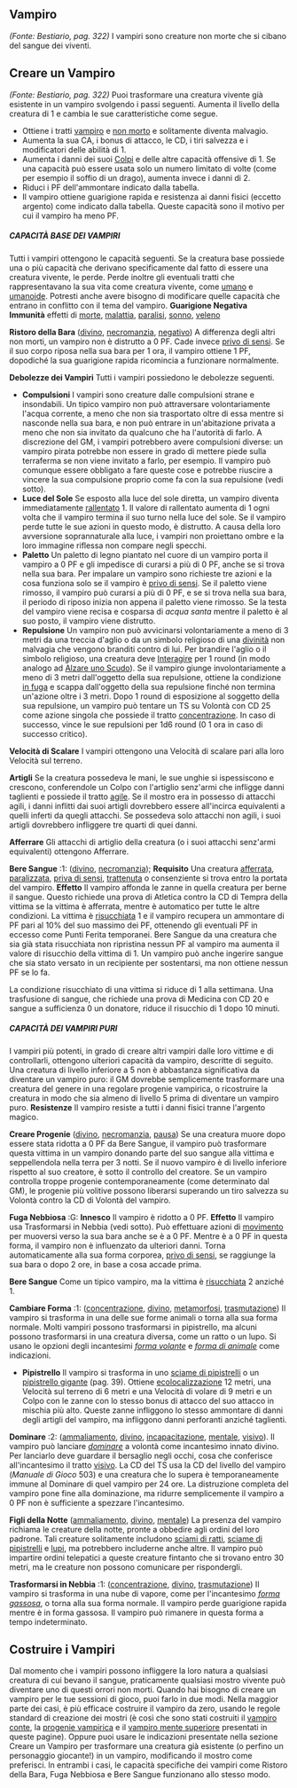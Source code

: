 ## **Vampiro**

_(Fonte: Bestiario, pag. 322)_ I vampiri sono creature non morte che si cibano
del sangue dei viventi.

## **Creare un Vampiro**

_(Fonte: Bestiario, pag. 322)_ Puoi trasformare una creatura vivente già
esistente in un vampiro svolgendo i passi seguenti. Aumenta il livello della
creatura di 1 e cambia le sue caratteristiche come segue.

- Ottiene i tratti [vampiro](/tratti/vampiro) e [non morto](/tratti/non-morto) e
  solitamente diventa malvagio.
- Aumenta la sua CA, i bonus di attacco, le CD, i tiri salvezza e i modificatori
  delle abilità di 1.
- Aumenta i danni dei suoi [Colpi](/azioni/base/colpire) e delle altre capacità
  offensive di 1. Se una capacità può essere usata solo un numero limitato di
  volte (come per esempio il soffio di un drago), aumenta invece i danni di 2.
- Riduci i PF dell'ammontare indicato dalla tabella.
- Il vampiro ottiene guarigione rapida e resistenza ai danni fisici (eccetto
  argento) come indicato dalla tabella. Queste capacità sono il motivo per cui
  il vampiro ha meno PF.

##### CAPACITÀ BASE DEI VAMPIRI

Tutti i vampiri ottengono le capacità seguenti. Se la creatura base possiede una
o più capacità che derivano specificamente dal fatto di essere una creatura
vivente, le perde. Perde inoltre gli eventuali tratti che rappresentavano la sua
vita come creatura vivente, come [umano](/tratti/umano) e
[umanoide](/tratti/umanoide). Potresti anche avere bisogno di modificare quelle
capacità che entrano in conflitto con il tema del vampiro. **Guarigione
Negativa\
Immunità** effetti di [morte](/tratti/morte), [malattia](/tratti/malattia), [paralisi](/condizioni/paralizzato),
[sonno](/tratti/sonno), [veleno](/tratti/veleno)

**Ristoro della Bara** ([divino](/tratti/divino),
[necromanzia](/tratti/necromanzia), [negativo](/tratti/negativo)) A differenza
degli altri non morti, un vampiro non è distrutto a 0 PF. Cade invece
[privo di sensi](/condizioni/privo-di-sensi). Se il suo corpo riposa nella sua
bara per 1 ora, il vampiro ottiene 1 PF, dopodiché la sua guarigione rapida
ricomincia a funzionare normalmente.

**Debolezze dei Vampiri** Tutti i vampiri possiedono le debolezze seguenti.

- **Compulsioni** I vampiri sono creature dalle compulsioni strane e
  insondabili. Un tipico vampiro non può attraversare volontariamente l'acqua
  corrente, a meno che non sia trasportato oltre di essa mentre si nasconde
  nella sua bara, e non può entrare in un'abitazione privata a meno che non sia
  invitato da qualcuno che ha l'autorità di farlo. A discrezione del GM, i
  vampiri potrebbero avere compulsioni diverse: un vampiro pirata potrebbe non
  essere in grado di mettere piede sulla terraferma se non viene invitato a
  farlo, per esempio. Il vampiro può comunque essere obbligato a fare queste
  cose e potrebbe riuscire a vincere la sua compulsione proprio come fa con la
  sua repulsione (vedi sotto).
- **Luce del Sole** Se esposto alla luce del sole diretta, un vampiro diventa
  immediatamente [rallentato](/condizioni/rallentato) 1. Il valore di rallentato
  aumenta di 1 ogni volta che il vampiro termina il suo turno nella luce del
  sole. Se il vampiro perde tutte le sue azioni in questo modo, è distrutto. A
  causa della loro avversione soprannaturale alla luce, i vampiri non proiettano
  ombre e la loro immagine riflessa non compare negli specchi.
- **Paletto** Un paletto di legno piantato nel cuore di un vampiro porta il
  vampiro a 0 PF e gli impedisce di curarsi a più di 0 PF, anche se si trova
  nella sua bara. Per impalare un vampiro sono richieste tre azioni e la cosa
  funziona solo se il vampiro è [privo di sensi](/condizioni/privo-di-sensi). Se
  il paletto viene rimosso, il vampiro può curarsi a più di 0 PF, e se si trova
  nella sua bara, il periodo di riposo inizia non appena il paletto viene
  rimosso. Se la testa del vampiro viene recisa e cosparsa di _acqua santa_
  mentre il paletto è al suo posto, il vampiro viene distrutto.
- **Repulsione** Un vampiro non può avvicinarsi volontariamente a meno di 3
  metri da una treccia d'aglio o da un simbolo religioso di una
  [divinità](/divinità/) non malvagia che vengono branditi contro di lui. Per
  brandire l'aglio o il simbolo religioso, una creatura deve
  [Interagire](/azioni/base/interagire) per 1 round (in modo analogo ad
  [Alzare uno Scudo](/azioni/base/alzare-lo-scudo)). Se il vampiro giunge
  involontariamente a meno di 3 metri dall'oggetto della sua repulsione, ottiene
  la condizione [in fuga](/condizioni/in-fuga) e scappa dall'oggetto della sua
  repulsione finché non termina un'azione oltre i 3 metri. Dopo 1 round di
  esposizione al soggetto della sua repulsione, un vampiro può tentare un TS su
  Volontà con CD 25 come azione singola che possiede il tratto
  [concentrazione](/tratti/concentrazione). In caso di successo, vince le sue
  repulsioni per 1d6 round (0 1 ora in caso di successo critico).

**Velocità di Scalare** I vampiri ottengono una Velocità di scalare pari alla
loro Velocità sul terreno.

**Artigli** Se la creatura possedeva le mani, le sue unghie si ispessiscono e
crescono, conferendole un Colpo con l'artiglio senz'armi che infligge danni
taglienti e possiede il tratto [agile](/tratti/agile). Se il mostro era in
possesso di attacchi agili, i danni inflitti dai suoi artigli dovrebbero essere
all'incirca equivalenti a quelli inferti da quegli attacchi. Se possedeva solo
attacchi non agili, i suoi artigli dovrebbero infliggere tre quarti di quei
danni.

**Afferrare** Gli attacchi di artiglio della creatura (o i suoi attacchi
senz'armi equivalenti) ottengono Afferrare.

**Bere Sangue** :1: ([divino](/tratti/divino),
[necromanzia](/tratti/necromanzia)); **Requisito** Una creatura
[afferrata](/condizioni/afferrato), [paralizzata](/condizioni/paralizzato),
[priva di sensi](/condizioni/privo-di-sensi),
[trattenuta](/condizioni/trattenuto) o consenziente si trova entro la portata
del vampiro. **Effetto** Il vampiro affonda le zanne in quella creatura per
berne il sangue. Questo richiede una prova di Atletica contro la CD di Tempra
della vittima se la vittima è afferrata, mentre è automatico per tutte le altre
condizioni. La vittima è [risucchiata](/condizioni/risucchiato) 1 e il vampiro
recupera un ammontare di PF pari al 10% del suo massimo dei PF, ottenendo gli
eventuali PF in eccesso come Punti Ferita temporanei. Bere Sangue da una
creatura che sia già stata risucchiata non ripristina nessun PF al vampiro ma
aumenta il valore di risucchio della vittima di 1. Un vampiro può anche ingerire
sangue che sia stato versato in un recipiente per sostentarsi, ma non ottiene
nessun PF se lo fa.

La condizione risucchiato di una vittima si riduce di 1 alla settimana. Una
trasfusione di sangue, che richiede una prova di Medicina con CD 20 e sangue a
sufficienza 0 un donatore, riduce il risucchio di 1 dopo 10 minuti.

##### CAPACITÀ DEI VAMPIRI PURI

I vampiri più potenti, in grado di creare altri vampiri dalle loro vittime e di
controllarli, ottengono ulteriori capacità da vampiro, descritte di seguito. Una
creatura di livello inferiore a 5 non è abbastanza significativa da diventare un
vampiro puro: il GM dovrebbe semplicemente trasformare una creatura del genere
in una regolare progenie vampirica, o ricostruire la creatura in modo che sia
almeno di livello 5 prima di diventare un vampiro puro. **Resistenze** Il
vampiro resiste a tutti i danni fisici tranne l'argento magico.

**Creare Progenie** ([divino](/tratti/divino),
[necromanzia](/tratti/necromanzia), [pausa](/tratti/pausa)) Se una creatura
muore dopo essere stata ridotta a 0 PF da Bere Sangue, il vampiro può
trasformare questa vittima in un vampiro donando parte del suo sangue alla
vittima e seppellendola nella terra per 3 notti. Se il nuovo vampiro è di
livello inferiore rispetto al suo creatore, è sotto il controllo del creatore.
Se un vampiro controlla troppe progenie contemporaneamente (come determinato dal
GM), le progenie più volitive possono liberarsi superando un tiro salvezza su
Volontà contro la CD di Volontà del vampiro.

**Fuga Nebbiosa** :G: **Innesco** Il vampiro è ridotto a 0 PF. **Effetto** Il
vampiro usa Trasformarsi in Nebbia (vedi sotto). Può effettuare azioni di
[movimento](/tratti/movimento) per muoversi verso la sua bara anche se è a 0 PF.
Mentre è a 0 PF in questa forma, il vampiro non è influenzato da ulteriori
danni. Torna automaticamente alla sua forma corporea,
[privo di sensi](/condizioni/privo-di-sensi), se raggiunge la sua bara o dopo 2
ore, in base a cosa accade prima.

**Bere Sangue** Come un tipico vampiro, ma la vittima è
[risucchiata](/condizioni/risucchiato) 2 anziché 1.

**Cambiare Forma** :1: ([concentrazione](/tratti/concentrazione),
[divino](/tratti/divino), [metamorfosi](/tratti/metamorfosi),
[trasmutazione](/tratti/trasmutazione)) Il vampiro si trasforma in una delle sue
forme animali o torna alla sua forma normale. Molti vampiri possono trasformarsi
in pipistrello, ma alcuni possono trasformarsi in una creatura diversa, come un
ratto o un lupo. Si usano le opzioni degli incantesimi
_[forma volante](/incantesimi/forma-volante)_ e
_[forma di animale](/incantesimi/forma-di-animale)_ come indicazioni.

- **Pipistrello** Il vampiro si trasforma in uno
  [sciame di pipistrelli](/creature/sciame-di-pipistrelli-vampiro) o un
  [pipistrello gigante](/creature/pipistrello-gigante) (pag. 39). Ottiene
  [ecolocalizzazione](/creature/pipistrello-gigante) 12 metri, una Velocità sul
  terreno di 6 metri e una Velocità di volare di 9 metri e un Colpo con le zanne
  con lo stesso bonus di attacco del suo attacco in mischia più alto. Queste
  zanne infliggono lo stesso ammontare di danni degli artigli del vampiro, ma
  infliggono danni perforanti anziché taglienti.

**Dominare** :2: ([ammaliamento](/tratti/ammaliamento),
[divino](/tratti/divino), [incapacitazione](/tratti/incapacitazione),
[mentale](/tratti/mentale), [visivo](/tratti/visivo)). Il vampiro può lanciare
_[dominare](/incantesimi/dominare)_ a volontà come incantesimo innato divino.
Per lanciarlo deve guardare il bersaglio negli occhi, cosa che conferisce
all'incantesimo il tratto [visivo](/tratti/visivo). La CD del TS usa la CD del
livello del vampiro (_Manuale di Gioco_ 503) e una creatura che lo supera è
temporaneamente immune al Dominare di quel vampiro per 24 ore. La distruzione
completa del vampiro pone fine alla dominazione, ma ridurre semplicemente il
vampiro a 0 PF non è sufficiente a spezzare l'incantesimo.

**Figli della Notte** ([ammaliamento](/tratti/ammaliamento),
[divino](/tratti/divino), [mentale](/tratti/mentale)) La presenza del vampiro
richiama le creature della notte, pronte a obbedire agli ordini del loro
padrone. Tali creature solitamente includono
[sciami di ratti](/creature/sciame-di-ratti),
[sciame di pipistrelli](/creature/sciame-di-pipistrelli-vampiro) e
[lupi](/creature/lupo), ma potrebbero includerne anche altre. Il vampiro può
impartire ordini telepatici a queste creature fintanto che si trovano entro 30
metri, ma le creature non possono comunicare per rispondergli.

**Trasformarsi in Nebbia** :1: ([concentrazione](/tratti/concentrazione),
[divino](/tratti/divino), [trasmutazione](/tratti/trasmutazione)) Il vampiro si
trasforma in una nube di vapore, come per l'incantesimo
_[forma gassosa](/incantesimi/forma-gassosa)_, o torna alla sua forma normale.
Il vampiro perde guarigione rapida mentre è in forma gassosa. Il vampiro può
rimanere in questa forma a tempo indeterminato.

## **Costruire i Vampiri**

Dal momento che i vampiri possono infliggere la loro natura a qualsiasi creatura
di cui bevano il sangue, praticamente qualsiasi mostro vivente può diventare uno
di questi orrori non morti. Quando hai bisogno di creare un vampiro per le tue
sessioni di gioco, puoi farlo in due modi. Nella maggior parte dei casi, è più
efficace costruire il vampiro da zero, usando le regole standard di creazione
dei mostri (è così che sono stati costruiti il
[vampiro conte](/creature/vampiro-conte), la
[progenie vampirica](/creature/progenie-vampirica-canaglia) e il
[vampiro mente superiore](/creature/vampiro-mente-superiore) presentati in
queste pagine). Oppure puoi usare le indicazioni presentate nella sezione Creare
un Vampiro per trasformare una creatura già esistente (o perfino un personaggio
giocante!) in un vampiro, modificando il mostro come preferisci. ln entrambi i
casi, le capacità specifiche dei vampiri come Ristoro della Bara, Fuga Nebbiosa
e Bere Sangue funzionano allo stesso modo.
